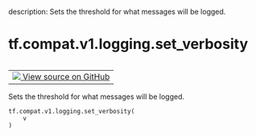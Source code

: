 description: Sets the threshold for what messages will be logged.

<div itemscope itemtype="http://developers.google.com/ReferenceObject">
<meta itemprop="name" content="tf.compat.v1.logging.set_verbosity" />
<meta itemprop="path" content="Stable" />
</div>

# tf.compat.v1.logging.set_verbosity

<!-- Insert buttons and diff -->

<table class="tfo-notebook-buttons tfo-api nocontent" align="left">
<td>
  <a target="_blank" href="https://github.com/tensorflow/tensorflow/blob/r2.3/tensorflow/python/platform/tf_logging.py#L318-L321">
    <img src="https://www.tensorflow.org/images/GitHub-Mark-32px.png" />
    View source on GitHub
  </a>
</td>
</table>



Sets the threshold for what messages will be logged.

<pre class="devsite-click-to-copy prettyprint lang-py tfo-signature-link">
<code>tf.compat.v1.logging.set_verbosity(
    v
)
</code></pre>



<!-- Placeholder for "Used in" -->
